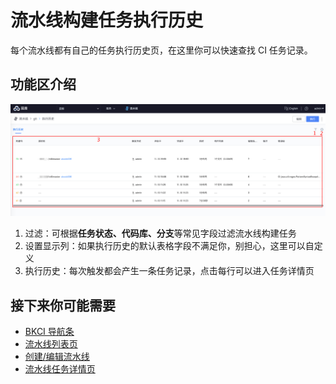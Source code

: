# 流水线构建任务执行历史

每个流水线都有自己的任务执行历史页，在这里你可以快速查找 CI 任务记录。

## 功能区介绍

![png](../../assets/service_pipeline_history.png)

1. 过滤：可根据**任务状态、代码库、分支**等常见字段过滤流水线构建任务
2. 设置显示列：如果执行历史的默认表格字段不满足你，别担心，这里可以自定义
3. 执行历史：每次触发都会产生一条任务记录，点击每行可以进入任务详情页

## 接下来你可能需要

* [BKCI 导航条](../Console.md)
* [流水线列表页](pipeline-list.md)
* [创建/编辑流水线](pipeline-edit.md)
* [流水线任务详情页](./pipeline-build-detail/pipeline-detail.md)
